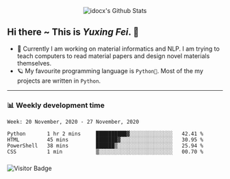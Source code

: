 <div align="center">
    <img align="center" src="https://github-readme-stats.vercel.app/api?username=idocx&show_icons=true&hide_border=true" alt="idocx's Github Stats"></img>
</div>

## Hi there ~ This is *Yuxing Fei*. ‍👋

- 🚀 Currently I am working on material informatics and NLP. I am trying to teach computers to read material papers and design novel materials themselves.
- 🪐 My favourite programming language is `Python🐍`. Most of the my projects are written in `Python`.

---

### 📊 Weekly development time
<!--START_SECTION:waka-->
```text
Week: 20 November, 2020 - 27 November, 2020

Python       1 hr 2 mins     ██████████▓░░░░░░░░░░░░░░   42.41 % 
HTML         45 mins         ███████▓░░░░░░░░░░░░░░░░░   30.95 % 
PowerShell   38 mins         ██████▒░░░░░░░░░░░░░░░░░░   25.94 % 
CSS          1 min           ▒░░░░░░░░░░░░░░░░░░░░░░░░   00.70 % 
```
<!--END_SECTION:waka-->

### 

![Visitor Badge](https://visitor-badge.laobi.icu/badge?page_id=idocx.idocx)